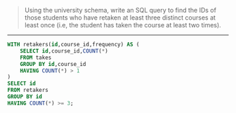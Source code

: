 > Using the university schema, write an SQL query to find the IDs of those students who have retaken at least three distinct courses at least once (i.e, the student has taken the course at least two times).

---

```sql
WITH retakers(id,course_id,frequency) AS (
    SELECT id,course_id,COUNT(*) 
    FROM takes
    GROUP BY id,course_id
    HAVING COUNT(*) > 1
)
SELECT id
FROM retakers
GROUP BY id
HAVING COUNT(*) >= 3;
```
